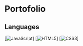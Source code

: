 # Portofolio

## Languages
[![JavaScript](https://img.shields.io/badge/javascript-black?style=for-the-badge&logo=javascript)]
[![HTML5](https://img.shields.io/badge/html5-black?style=for-the-badge&logo=html5)]
[![CSS3](https://img.shields.io/badge/css3-black?style=for-the-badge&logo=css3)]
